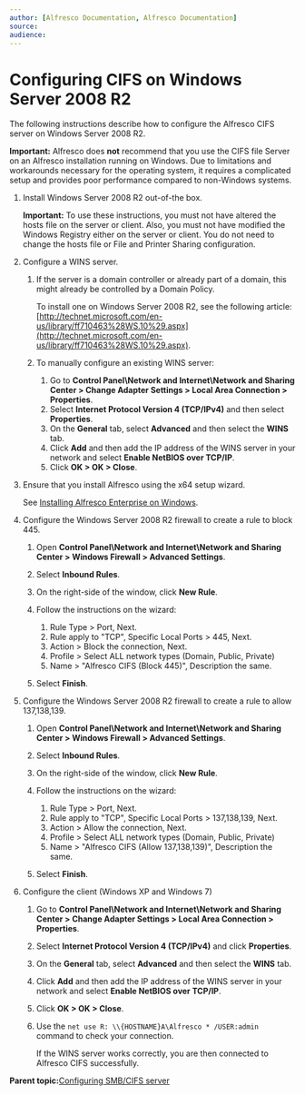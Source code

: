 ```yaml
---
author: [Alfresco Documentation, Alfresco Documentation]
source: 
audience: 
---
```


# Configuring CIFS on Windows Server 2008 R2

The following instructions describe how to configure the Alfresco CIFS server on Windows Server 2008 R2.

**Important:** Alfresco does **not** recommend that you use the CIFS file Server on an Alfresco installation running on Windows. Due to limitations and workarounds necessary for the operating system, it requires a complicated setup and provides poor performance compared to non-Windows systems.

1.  Install Windows Server 2008 R2 out-of-the box.

    **Important:** To use these instructions, you must not have altered the hosts file on the server or client. Also, you must not have modified the Windows Registry either on the server or client. You do not need to change the hosts file or File and Printer Sharing configuration.

2.  Configure a WINS server.

    1.  If the server is a domain controller or already part of a domain, this might already be controlled by a Domain Policy.

        To install one on Windows Server 2008 R2, see the following article: [http://technet.microsoft.com/en-us/library/ff710463%28WS.10%29.aspx](http://technet.microsoft.com/en-us/library/ff710463%28WS.10%29.aspx).

    2.  To manually configure an existing WINS server: 

        1.  Go to **Control Panel\\Network and Internet\\Network and Sharing Center \> Change Adapter Settings \> Local Area Connection \> Properties**.
        2.  Select **Internet Protocol Version 4 \(TCP/IPv4\)** and then select **Properties**.
        3.  On the **General** tab, select **Advanced** and then select the **WINS** tab.
        4.  Click **Add** and then add the IP address of the WINS server in your network and select **Enable NetBIOS over TCP/IP**.
        5.  Click **OK \> OK \> Close**.
3.  Ensure that you install Alfresco using the x64 setup wizard.

    See [Installing Alfresco Enterprise on Windows](simpleinstall-enterprise-win.md).

4.  Configure the Windows Server 2008 R2 firewall to create a rule to block 445.

    1.  Open **Control Panel\\Network and Internet\\Network and Sharing Center \> Windows Firewall \> Advanced Settings**.

    2.  Select **Inbound Rules**.

    3.  On the right-side of the window, click **New Rule**.

    4.  Follow the instructions on the wizard:

        1.  Rule Type \> Port, Next.
        2.  Rule apply to "TCP", Specific Local Ports \> 445, Next.
        3.  Action \> Block the connection, Next.
        4.  Profile \> Select ALL network types \(Domain, Public, Private\)
        5.  Name \> "Alfresco CIFS \(Block 445\)", Description the same.
    5.  Select **Finish**.

5.  Configure the Windows Server 2008 R2 firewall to create a rule to allow 137,138,139.

    1.  Open **Control Panel\\Network and Internet\\Network and Sharing Center \> Windows Firewall \> Advanced Settings**.

    2.  Select **Inbound Rules**.

    3.  On the right-side of the window, click **New Rule**.

    4.  Follow the instructions on the wizard:

        1.  Rule Type \> Port, Next.
        2.  Rule apply to "TCP", Specific Local Ports \> 137,138,139, Next.
        3.  Action \> Allow the connection, Next.
        4.  Profile \> Select ALL network types \(Domain, Public, Private\)
        5.  Name \> "Alfresco CIFS \(Allow 137,138,139\)", Description the same.
    5.  Select **Finish**.

6.  Configure the client \(Windows XP and Windows 7\)

    1.  Go to **Control Panel\\Network and Internet\\Network and Sharing Center \> Change Adapter Settings \> Local Area Connection \> Properties**. 

    2.  Select **Internet Protocol Version 4 \(TCP/IPv4\)** and click **Properties**.

    3.  On the **General** tab, select **Advanced** and then select the **WINS** tab.

    4.  Click **Add** and then add the IP address of the WINS server in your network and select **Enable NetBIOS over TCP/IP**.

    5.  Click **OK \> OK \> Close**. 

    6.  Use the `net use R: \\{HOSTNAME}A\Alfresco * /USER:admin` command to check your connection.

        If the WINS server works correctly, you are then connected to Alfresco CIFS successfully.


**Parent topic:**[Configuring SMB/CIFS server](../concepts/fileserv-subsystem-CIFS.md)


